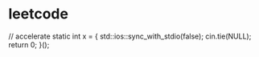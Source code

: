# leetcode
// accelerate
static int x = []() { 
    std::ios::sync_with_stdio(false); 
    cin.tie(NULL);  
    return 0; 
}();
